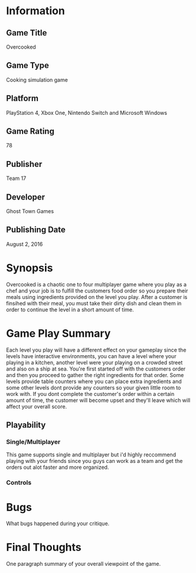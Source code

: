 # Information
## Game Title
Overcooked
## Game Type
Cooking simulation game
## Platform
PlayStation 4, Xbox One, Nintendo Switch and Microsoft Windows
## Game Rating
78 
## Publisher
Team 17
## Developer
Ghost Town Games
## Publishing Date
August 2, 2016
# Synopsis
Overcooked is a chaotic one to four multiplayer game where you play as a chef
and your job is to fulfill the customers food order so you prepare their meals 
using ingredients provided on the level you play. After a customer is finsihed 
with their meal, you must take their dirty dish and clean them in order to 
continue the level in a short amount of time.

# Game Play Summary
Each level you play will have a different effect on your gameplay since the levels
have interactive environments, you can have a level where your playing in a kitchen,
another level were your playing on a crowded street and also on a ship at sea. You're
first started off with the customers order and then you proceed to gather the right 
ingredients for that order. Some levels provide table counters where you can place
extra ingredients and some other levels dont provide any counters so your given little 
room to work with. If you dont complete the customer's order within a certain amount of 
time, the customer will become upset and they'll leave which will affect your overall
score.
## Playability
### Single/Multiplayer
This game supports single and multiplayer but i'd highly reccommend playing with 
your friends since you guys can work as a team and get the orders out alot faster and
more organized.
### Controls

# Bugs
What bugs happened during your critique.
# Final Thoughts
One paragraph summary of your overall viewpoint of the game.
